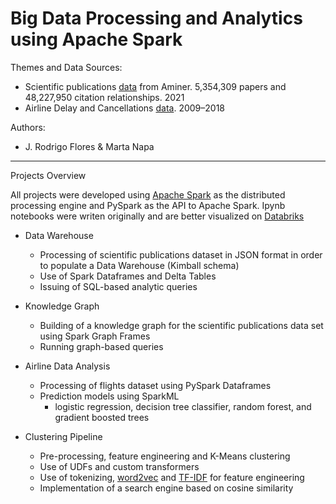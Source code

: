 # Big Data Processing and Analytics using Apache Spark 

Themes and Data Sources: 
  - Scientific publications [data](https://www.aminer.org/citation) from Aminer. 5,354,309 papers and 48,227,950 citation relationships. 2021
  - Airline Delay and Cancellations [data](https://www.kaggle.com/yuanyuwendymu/airline-delay-and-cancellation-data-2009-2018/data). 2009–2018

Authors:
  - J. Rodrigo Flores & Marta Napa

-----

Projects Overview

All projects were developed using [Apache Spark](https://en.wikipedia.org/wiki/Apache_Spark) as the distributed processing engine and PySpark as the API to Apache Spark. Ipynb notebooks were writen originally and are better visualized on [Databriks](https://community.cloud.databricks.com)

- Data Warehouse
  - Processing of scientific publications dataset in JSON format in order to populate a Data Warehouse (Kimball schema)
  - Use of Spark Dataframes and Delta Tables  
  - Issuing of SQL-based analytic queries  

- Knowledge Graph
  - Building of a knowledge graph for the scientific publications data set using Spark Graph Frames
  - Running graph-based queries

- Airline Data Analysis
  - Processing of flights dataset using PySpark Dataframes
  - Prediction models using SparkML
    - logistic regression, decision tree classifier, random forest, and gradient boosted trees

- Clustering Pipeline
  - Pre-processing, feature engineering and K-Means clustering
  - Use of UDFs and custom transformers
  - Use of tokenizing, [word2vec](https://spark.apache.org/docs/3.1.1/api/python/reference/api/pyspark.ml.feature.Word2Vec.html) and [TF-IDF](https://spark.apache.org/docs/latest/ml-features.html) for feature engineering
  - Implementation of a search engine based on cosine similarity
